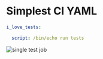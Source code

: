 # Simplest CI YAML

```yaml
i_love_tests:

  script: /bin/echo run tests
```

![single test job](../images/single-test-job.png)

